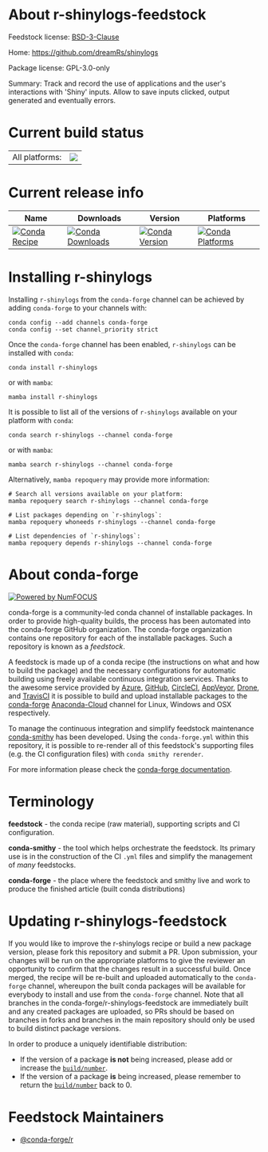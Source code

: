 About r-shinylogs-feedstock
===========================

Feedstock license: [BSD-3-Clause](https://github.com/conda-forge/r-shinylogs-feedstock/blob/main/LICENSE.txt)

Home: https://github.com/dreamRs/shinylogs

Package license: GPL-3.0-only

Summary: Track and record the use of applications and the user's interactions with 'Shiny' inputs. Allow to save inputs clicked, output generated and eventually errors.

Current build status
====================


<table><tr><td>All platforms:</td>
    <td>
      <a href="https://dev.azure.com/conda-forge/feedstock-builds/_build/latest?definitionId=14578&branchName=main">
        <img src="https://dev.azure.com/conda-forge/feedstock-builds/_apis/build/status/r-shinylogs-feedstock?branchName=main">
      </a>
    </td>
  </tr>
</table>

Current release info
====================

| Name | Downloads | Version | Platforms |
| --- | --- | --- | --- |
| [![Conda Recipe](https://img.shields.io/badge/recipe-r--shinylogs-green.svg)](https://anaconda.org/conda-forge/r-shinylogs) | [![Conda Downloads](https://img.shields.io/conda/dn/conda-forge/r-shinylogs.svg)](https://anaconda.org/conda-forge/r-shinylogs) | [![Conda Version](https://img.shields.io/conda/vn/conda-forge/r-shinylogs.svg)](https://anaconda.org/conda-forge/r-shinylogs) | [![Conda Platforms](https://img.shields.io/conda/pn/conda-forge/r-shinylogs.svg)](https://anaconda.org/conda-forge/r-shinylogs) |

Installing r-shinylogs
======================

Installing `r-shinylogs` from the `conda-forge` channel can be achieved by adding `conda-forge` to your channels with:

```
conda config --add channels conda-forge
conda config --set channel_priority strict
```

Once the `conda-forge` channel has been enabled, `r-shinylogs` can be installed with `conda`:

```
conda install r-shinylogs
```

or with `mamba`:

```
mamba install r-shinylogs
```

It is possible to list all of the versions of `r-shinylogs` available on your platform with `conda`:

```
conda search r-shinylogs --channel conda-forge
```

or with `mamba`:

```
mamba search r-shinylogs --channel conda-forge
```

Alternatively, `mamba repoquery` may provide more information:

```
# Search all versions available on your platform:
mamba repoquery search r-shinylogs --channel conda-forge

# List packages depending on `r-shinylogs`:
mamba repoquery whoneeds r-shinylogs --channel conda-forge

# List dependencies of `r-shinylogs`:
mamba repoquery depends r-shinylogs --channel conda-forge
```


About conda-forge
=================

[![Powered by
NumFOCUS](https://img.shields.io/badge/powered%20by-NumFOCUS-orange.svg?style=flat&colorA=E1523D&colorB=007D8A)](https://numfocus.org)

conda-forge is a community-led conda channel of installable packages.
In order to provide high-quality builds, the process has been automated into the
conda-forge GitHub organization. The conda-forge organization contains one repository
for each of the installable packages. Such a repository is known as a *feedstock*.

A feedstock is made up of a conda recipe (the instructions on what and how to build
the package) and the necessary configurations for automatic building using freely
available continuous integration services. Thanks to the awesome service provided by
[Azure](https://azure.microsoft.com/en-us/services/devops/), [GitHub](https://github.com/),
[CircleCI](https://circleci.com/), [AppVeyor](https://www.appveyor.com/),
[Drone](https://cloud.drone.io/welcome), and [TravisCI](https://travis-ci.com/)
it is possible to build and upload installable packages to the
[conda-forge](https://anaconda.org/conda-forge) [Anaconda-Cloud](https://anaconda.org/)
channel for Linux, Windows and OSX respectively.

To manage the continuous integration and simplify feedstock maintenance
[conda-smithy](https://github.com/conda-forge/conda-smithy) has been developed.
Using the ``conda-forge.yml`` within this repository, it is possible to re-render all of
this feedstock's supporting files (e.g. the CI configuration files) with ``conda smithy rerender``.

For more information please check the [conda-forge documentation](https://conda-forge.org/docs/).

Terminology
===========

**feedstock** - the conda recipe (raw material), supporting scripts and CI configuration.

**conda-smithy** - the tool which helps orchestrate the feedstock.
                   Its primary use is in the construction of the CI ``.yml`` files
                   and simplify the management of *many* feedstocks.

**conda-forge** - the place where the feedstock and smithy live and work to
                  produce the finished article (built conda distributions)


Updating r-shinylogs-feedstock
==============================

If you would like to improve the r-shinylogs recipe or build a new
package version, please fork this repository and submit a PR. Upon submission,
your changes will be run on the appropriate platforms to give the reviewer an
opportunity to confirm that the changes result in a successful build. Once
merged, the recipe will be re-built and uploaded automatically to the
`conda-forge` channel, whereupon the built conda packages will be available for
everybody to install and use from the `conda-forge` channel.
Note that all branches in the conda-forge/r-shinylogs-feedstock are
immediately built and any created packages are uploaded, so PRs should be based
on branches in forks and branches in the main repository should only be used to
build distinct package versions.

In order to produce a uniquely identifiable distribution:
 * If the version of a package **is not** being increased, please add or increase
   the [``build/number``](https://docs.conda.io/projects/conda-build/en/latest/resources/define-metadata.html#build-number-and-string).
 * If the version of a package **is** being increased, please remember to return
   the [``build/number``](https://docs.conda.io/projects/conda-build/en/latest/resources/define-metadata.html#build-number-and-string)
   back to 0.

Feedstock Maintainers
=====================

* [@conda-forge/r](https://github.com/conda-forge/r/)

